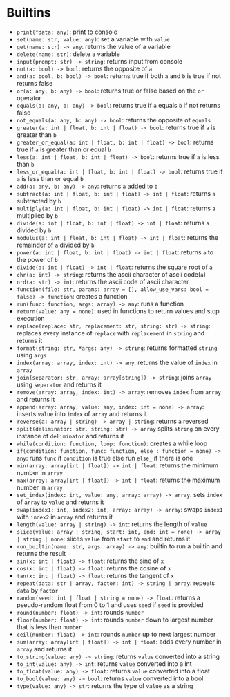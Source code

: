 # Builtins
- `print(*data: any)`: print to console
- `set(name: str, value: any)`: set a variable with `value`
- `get(name: str) -> any`: returns the value of a variable
- `delete(name: str)`: delete a variable
- `input(prompt: str) -> string`: returns input from console
- `not(a: bool) -> bool`: returns the opposite of `a`
- `and(a: bool, b: bool) -> bool`: returns true if both `a` and `b` is true if not returns false
- `or(a: any, b: any) -> bool`: returns true or false based on the `or` operator
- `equals(a: any, b: any) -> bool`: returns true if `a` equals `b` if not returns false
- `not_equals(a: any, b: any) -> bool`: returns the opposite of `equals`
- `greater(a: int | float, b: int | float) -> bool`: returns true if `a` is greater than `b`
- `greater_or_equal(a: int | float, b: int | float) -> bool`: returns true if `a` is greater than or equal `b`
- `less(a: int | float, b: int | float) -> bool`: returns true if `a` is less than `b`
- `less_or_equal(a: int | float, b: int | float) -> bool`: returns true if `a` is less than or equal `b`
- `add(a: any, b: any) -> any`: returns `a` added to `b`
- `subtract(a: int | float, b: int | float) -> int | float`: returns `a` subtracted by `b`
- `multiply(a: int | float, b: int | float) -> int | float`: returns `a` multiplied by `b`
- `divide(a: int | float, b: int | float) -> int | float`: returns `a` divided by `b`
- `modulus(a: int | float, b: int | float) -> int | float`: returns the remainder of `a` divided by `b`
- `power(a: int | float, b: int | float) -> int | float`: returns `a` to the power of `b`
- `divide(a: int | float) -> int | float`: returns the square root of `a`
- `chr(a: int) -> string`: returns the ascii character of ascii code(`a`)
- `ord(a: str) -> int`: returns the ascii code of ascii character
- `function(file: str, params: array = [], allow_use_vars: bool = false) -> function`: creates a function
- `run(func: function, args: array) -> any`: runs a function
- `return(value: any = none)`: used in functions to return values and stop execution
- `replace(replace: str, replacement: str, string: str) -> string`: replaces every instance of `replace` with `replacement` in `string` and returns it
- `format(string: str, *args: any) -> string`: returns formatted `string` using `args`
- `index(array: array, index: int) -> any`: returns the value of `index` in `array`
- `join(separator: str, array: array[string]) -> string`: joins `array` using `separator` and returns it
- `remove(array: array, index: int) -> array`: removes `index` from `array` and returns it
- `append(array: array, value: any, index: int = none) -> array`: inserts `value` into `index` of `array` and returns it
- `reverse(a: array | string) -> array | string`: returns `a` reversed
- `split(deliminator: str, string: str) -> array` splits `string` on every instance of `deliminator` and returns it
- `while(condition: function, loop: function)`: creates a while loop
- `if(condition: function, func: function, else_: function = none) -> any`: runs `func` if `condition` is true else run `else_` if there is one
- `min(array: array[int | float]) -> int | float`: returns the minimum number in `array`
- `max(array: array[int | float]) -> int | float`: returns the maximum number in `array`
- `set_index(index: int, value: any, array: array) -> array`: sets `index` of `array` to `value` and returns it
- `swap(index1: int, index2: int, array: array) -> array`: swaps `index1` with `index2` in `array` and returns it
- `length(value: array | string) -> int`: returns the length of `value`
- `slice(value: array | string, start: int, end: int = none) -> array | string | none`: slices `value` from `start` to `end` and returns it
- `run_builtin(name: str, args: array) -> any`: builtin to run a builtin and returns the result
- `sin(x: int | float) -> float`: returns the sine of `x`
- `cos(x: int | float) -> float`: returns the cosine of `x`
- `tan(x: int | float) -> float`: returns the tangent of `x`
- `repeat(data: str | array, factor: int) -> string | array`: repeats `data` by `factor`
- `random(seed: int | float | string = none) -> float`: returns a pseudo-random float from 0 to 1 and uses `seed` if `seed` is provided
- `round(number: float) -> int`: rounds `number`
- `floor(number: float) -> int`: rounds `number` down to largest number that is less than `number`
- `ceil(number: float) -> int`: rounds `number` up to next largest number
- `sum(array: array[int | float]) -> int | float`: adds every number in `array` and returns it
- `to_string(value: any) -> string`: returns `value` converted into a string
- `to_int(value: any) -> int`: returns `value` converted into a int
- `to_float(value: any) -> float`: returns `value` converted into a float
- `to_bool(value: any) -> bool`: returns `value` converted into a bool
- `type(value: any) -> str`: returns the type of `value` as a string